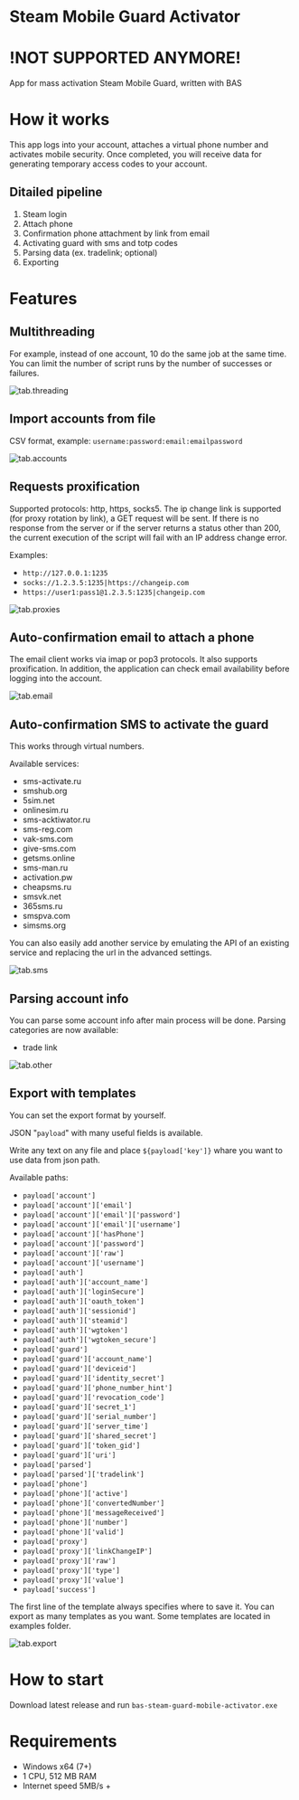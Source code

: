 # Steam Mobile Guard Activator

# !NOT SUPPORTED ANYMORE!

App for mass activation Steam Mobile Guard, written with BAS

# How it works

This app logs into your account, attaches a virtual phone number and activates mobile security. Once completed, you will receive data for generating temporary access codes to your account.

## Ditailed pipeline

1. Steam login
2. Attach phone
3. Confirmation phone attachment by link from email
4. Activating guard with sms and totp codes
5. Parsing data (ex. tradelink; optional)
6. Exporting

# Features

## Multithreading

For example, instead of one account, 10 do the same job at the same time. You can limit the number of script runs by the number of successes or failures.

![tab.threading](./src-docs/tab.threading.png)

## Import accounts from file

CSV format, example: `username:password:email:emailpassword`

![tab.accounts](./src-docs/tab.accounts.png)

## Requests proxification

Supported protocols: http, https, socks5.
The ip change link is supported (for proxy rotation by link), a GET request will be sent. If there is no response from the server or if the server returns a status other than 200, the current execution of the script will fail with an IP address change error.

Examples:

-   `http://127.0.0.1:1235`
-   `socks://1.2.3.5:1235|https://changeip.com`
-   `https://user1:pass1@1.2.3.5:1235|changeip.com`

![tab.proxies](./src-docs/tab.proxies.png)

## Auto-confirmation email to attach a phone

The email client works via imap or pop3 protocols. It also supports proxification.
In addition, the application can check email availability before logging into the account.

![tab.email](./src-docs/tab.email.png)

## Auto-confirmation SMS to activate the guard

This works through virtual numbers.

Available services:

-   sms-activate.ru
-   smshub.org
-   5sim.net
-   onlinesim.ru
-   sms-acktiwator.ru
-   sms-reg.com
-   vak-sms.com
-   give-sms.com
-   getsms.online
-   sms-man.ru
-   activation.pw
-   cheapsms.ru
-   smsvk.net
-   365sms.ru
-   smspva.com
-   simsms.org

You can also easily add another service by emulating the API of an existing service and replacing the url in the advanced settings.

![tab.sms](./src-docs/tab.sms.png)

## Parsing account info

You can parse some account info after main process will be done. Parsing categories are now available:

-   trade link

![tab.other](./src-docs/tab.other.png)

## Export with templates

You can set the export format by yourself.

JSON "`payload`" with many useful fields is available.

Write any text on any file and place `${payload['key']}` whare you want to use data from json path.

Available paths:

-   `payload['account']`
-   `payload['account']['email']`
-   `payload['account']['email']['password']`
-   `payload['account']['email']['username']`
-   `payload['account']['hasPhone']`
-   `payload['account']['password']`
-   `payload['account']['raw']`
-   `payload['account']['username']`
-   `payload['auth']`
-   `payload['auth']['account_name']`
-   `payload['auth']['loginSecure']`
-   `payload['auth']['oauth_token']`
-   `payload['auth']['sessionid']`
-   `payload['auth']['steamid']`
-   `payload['auth']['wgtoken']`
-   `payload['auth']['wgtoken_secure']`
-   `payload['guard']`
-   `payload['guard']['account_name']`
-   `payload['guard']['deviceid']`
-   `payload['guard']['identity_secret']`
-   `payload['guard']['phone_number_hint']`
-   `payload['guard']['revocation_code']`
-   `payload['guard']['secret_1']`
-   `payload['guard']['serial_number']`
-   `payload['guard']['server_time']`
-   `payload['guard']['shared_secret']`
-   `payload['guard']['token_gid']`
-   `payload['guard']['uri']`
-   `payload['parsed']`
-   `payload['parsed']['tradelink']`
-   `payload['phone']`
-   `payload['phone']['active']`
-   `payload['phone']['convertedNumber']`
-   `payload['phone']['messageReceived']`
-   `payload['phone']['number']`
-   `payload['phone']['valid']`
-   `payload['proxy']`
-   `payload['proxy']['linkChangeIP']`
-   `payload['proxy']['raw']`
-   `payload['proxy']['type']`
-   `payload['proxy']['value']`
-   `payload['success']`

The first line of the template always specifies where to save it.
You can export as many templates as you want.
Some templates are located in examples folder.

![tab.export](./src-docs/tab.export.png)

# How to start

Download latest release and run `bas-steam-guard-mobile-activator.exe`

# Requirements

-   Windows x64 (7+)
-   1 CPU, 512 MB RAM
-   Internet speed 5MB/s +
